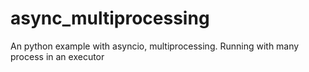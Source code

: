 # async_multiprocessing
An python example with asyncio, multiprocessing. Running with many process in an executor
